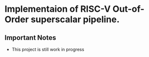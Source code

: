 # Implementaion of RISC-V Out-of-Order superscalar pipeline.

## Important Notes
- This project is still work in progress
